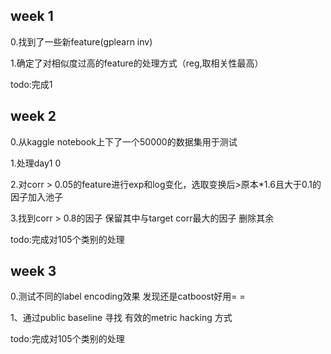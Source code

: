 ## week 1
0.找到了一些新feature(gplearn inv)

1.确定了对相似度过高的feature的处理方式（reg,取相关性最高）

todo:完成1

## week 2
0.从kaggle notebook上下了一个50000的数据集用于测试

1.处理day1 0

2.对corr > 0.05的feature进行exp和log变化，选取变换后>原本*1.6且大于0.1的因子加入池子

3.找到corr > 0.8的因子 保留其中与target corr最大的因子 删除其余

todo:完成对105个类别的处理

## week 3
0.测试不同的label encoding效果 发现还是catboost好用= =

1、通过public baseline 寻找 有效的metric hacking 方式

todo:完成对105个类别的处理
